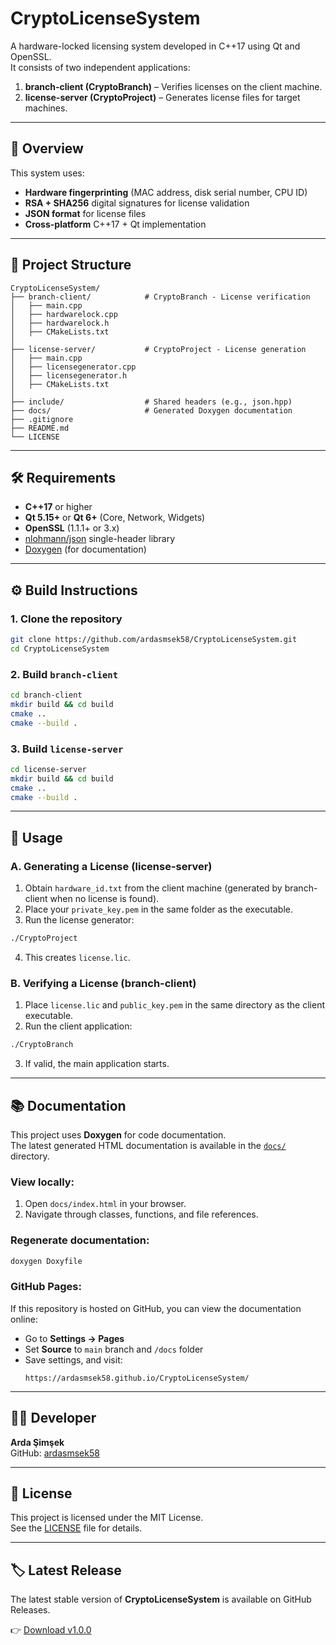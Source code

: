 # CryptoLicenseSystem

A hardware-locked licensing system developed in C++17 using Qt and OpenSSL.  
It consists of two independent applications:  
1. **branch-client (CryptoBranch)** – Verifies licenses on the client machine.  
2. **license-server (CryptoProject)** – Generates license files for target machines.

---

## 📌 Overview

This system uses:
- **Hardware fingerprinting** (MAC address, disk serial number, CPU ID)
- **RSA + SHA256** digital signatures for license validation
- **JSON format** for license files
- **Cross-platform** C++17 + Qt implementation

---

## 📂 Project Structure

```
CryptoLicenseSystem/
├── branch-client/            # CryptoBranch - License verification
│   ├── main.cpp
│   ├── hardwarelock.cpp
│   ├── hardwarelock.h
│   ├── CMakeLists.txt
│
├── license-server/           # CryptoProject - License generation
│   ├── main.cpp
│   ├── licensegenerator.cpp
│   ├── licensegenerator.h
│   ├── CMakeLists.txt
│
├── include/                  # Shared headers (e.g., json.hpp)
├── docs/                     # Generated Doxygen documentation
├── .gitignore
├── README.md
└── LICENSE                   
```

---

## 🛠 Requirements

- **C++17** or higher
- **Qt 5.15+** or **Qt 6+** (Core, Network, Widgets)
- **OpenSSL** (1.1.1+ or 3.x)
- [nlohmann/json](https://github.com/nlohmann/json) single-header library
- [Doxygen](https://www.doxygen.nl/) (for documentation)

---

## ⚙️ Build Instructions

### 1. Clone the repository
```bash
git clone https://github.com/ardasmsek58/CryptoLicenseSystem.git
cd CryptoLicenseSystem
```

### 2. Build `branch-client`
```bash
cd branch-client
mkdir build && cd build
cmake ..
cmake --build .
```

### 3. Build `license-server`
```bash
cd license-server
mkdir build && cd build
cmake ..
cmake --build .
```

---

## 🔑 Usage

### A. Generating a License (license-server)
1. Obtain `hardware_id.txt` from the client machine (generated by branch-client when no license is found).
2. Place your `private_key.pem` in the same folder as the executable.
3. Run the license generator:
```bash
./CryptoProject
```
4. This creates `license.lic`.

### B. Verifying a License (branch-client)
1. Place `license.lic` and `public_key.pem` in the same directory as the client executable.
2. Run the client application:
```bash
./CryptoBranch
```
3. If valid, the main application starts.

---

## 📚 Documentation

This project uses **Doxygen** for code documentation.  
The latest generated HTML documentation is available in the [`docs/`](docs/) directory.

### View locally:
1. Open `docs/index.html` in your browser.
2. Navigate through classes, functions, and file references.

### Regenerate documentation:
```bash
doxygen Doxyfile
```

### GitHub Pages:
If this repository is hosted on GitHub, you can view the documentation online:
- Go to **Settings → Pages**
- Set **Source** to `main` branch and `/docs` folder
- Save settings, and visit:  
  ```
  https://ardasmsek58.github.io/CryptoLicenseSystem/
  ```

---

## 👨‍💻 Developer

**Arda Şimşek**  
GitHub: [ardasmsek58](https://github.com/ardasmsek58) 

---

## 📄 License

This project is licensed under the MIT License.  
See the [LICENSE](LICENSE) file for details.

---

## 🏷️ Latest Release

The latest stable version of **CryptoLicenseSystem** is available on GitHub Releases.  

👉 [Download v1.0.0](https://github.com/username/repo-name/releases/tag/v1.0.0)

